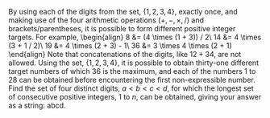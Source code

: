 By using each of the digits from the set, $\{1, 2, 3, 4\}$, exactly once, and making use of the four arithmetic operations ($+, -, \times, /$) and brackets/parentheses, it is possible to form different positive integer targets.
For example,
\begin{align}
8 &= (4 \times (1 + 3)) / 2\\
14 &= 4 \times (3 + 1 / 2)\\
19 &= 4 \times (2 + 3) - 1\\
36 &= 3 \times 4 \times (2 + 1)
\end{align}
Note that concatenations of the digits, like $12 + 34$, are not allowed.
Using the set, $\{1, 2, 3, 4\}$, it is possible to obtain thirty-one different target numbers of which $36$ is the maximum, and each of the numbers $1$ to $28$ can be obtained before encountering the first non-expressible number.
Find the set of four distinct digits, $a \lt b \lt c \lt d$, for which the longest set of consecutive positive integers, $1$ to $n$, can be obtained, giving your answer as a string: abcd.